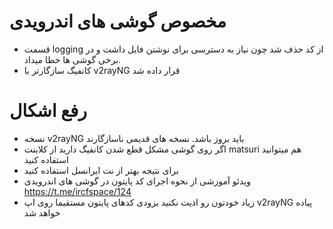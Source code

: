 # مخصوص گوشی های اندرویدی
- قسمت logging از کد حذف شد چون نیاز به دسترسی برای نوشتن فایل داشت و در برخی گوشی ها خطا میداد.
- کانفیگ سازگارتر با v2rayNG قرار داده شد

# رفع اشکال
- نسخه v2rayNG باید بروز باشد. نسخه های قدیمی ناسازگارند
- اگر روی گوشی مشکل قطع شدن کانفیگ دارید از کلاینت matsuri هم میتوانید استفاده کنید
- برای نتیجه بهتر از نت ایرانسل استفاده کنید 
- ویدئو آموزشی از نحوه اجرای کد پایتون در گوشی های اندرویدی https://t.me/ircfspace/124
- زیاد خودتون رو اذیت نکنید بزودی کدهای پایتون مستقیما روی اپ v2rayNG پیاده خواهد شد
